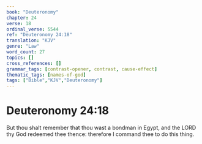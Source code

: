 ```yaml
---
book: "Deuteronomy"
chapter: 24
verse: 18
ordinal_verse: 5544
ref: "Deuteronomy 24:18"
translation: "KJV"
genre: "Law"
word_count: 27
topics: []
cross_references: []
grammar_tags: [contrast-opener, contrast, cause-effect]
thematic_tags: [names-of-god]
tags: ["Bible","KJV","Deuteronomy"]
---
```


# Deuteronomy 24:18

But thou shalt remember that thou wast a bondman in Egypt, and the LORD thy God redeemed thee thence: therefore I command thee to do this thing.
